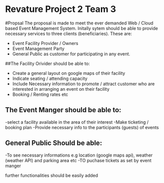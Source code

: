 # Revature Project 2 Team 3
#Propsal
The proposal is made to meet the ever demanded Web / Cloud based Event Management System. Initally sytem should be able to provide necessary services to three clients (beneficiaries). These are:
- Event Facility Provider / Owners
- Event Management Party
- General Public as customer for participating in any event.

##The Facility Orivider should be able to:
- Create a general layout on google maps of their facility
- Indicate seating / attending capacity
- Include Necessary information to promote / attract customer who are interested in arranging an event on their facility
- Booking / Renting rates etc

## The Event Manger should be able to:
-select a facility available in the area of their interest
-Make ticketing / booking plan
-Provide necessary info to the participants (guests) of events

## General Public Should be able:
-To see necessary informations e.g location (google maps api), weather (weather API) and parking area etc
-TO puchase tickets as set by event manger

further functionalities should be easily added
